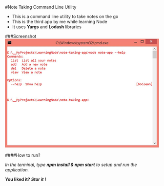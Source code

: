 #Note Taking Command Line Utility
* This is a command line utility to take notes on the go
* This is the third app by me while learning Node
* It uses **Yargs** and **Lodash** libraries

###Screenshot
![Screenshot](one.JPG)

####How to run?

_In the terminal, type **npm install & npm start** to setup and run the application._

**You liked it? _Star it_ !**
